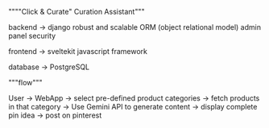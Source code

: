 """"Click & Curate" Curation Assistant"""

backend -> django 
            robust and scalable
            ORM (object relational model)
            admin panel 
            security

frontend -> sveltekit
            javascript framework 

database -> PostgreSQL




"""flow""" 

User -> WebApp -> select pre-defined product categories -> fetch products in that category -> Use Gemini API to generate content -> display complete pin idea -> post on pinterest



